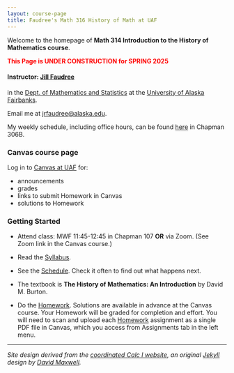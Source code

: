 ```yaml
---
layout: course-page
title: Faudree's Math 316 History of Math at UAF
---
```


Welcome to the homepage of **Math 314 Introduction to the History of Mathematics course**.

<span style="color:red">**This Page is UNDER CONSTRUCTION for SPRING 2025**</span>

#### Instructor:  [Jill Faudree](http://jrfaudree.github.io/)

in the [Dept. of Mathematics and Statistics](http://www.uaf.edu/dms/) at the [University of Alaska Fairbanks](http://www.uaf.edu/).

Email me at [jrfaudree@alaska.edu](mailto:jrfaudree@alaska.edu).  

My weekly schedule, including office hours, can be found [here](http://jrfaudree.github.io/OffHrs.htm) in Chapman 306B.

### Canvas course page

Log in to [Canvas at UAF](https://canvas.alaska.edu/courses/24165) for:

  * announcements
  * grades
  * links to submit Homework in Canvas
  * solutions to Homework

### Getting Started

* Attend class: MWF 11:45-12:45 in Chapman 107 **OR** via Zoom. (See Zoom link in the Canvas course.)

* Read the [Syllabus](assets/general/M316S25_syllabus.pdf).

* See the [Schedule](https://docs.google.com/spreadsheets/d/e/2PACX-1vRSXy8PBXnJpR7xxhggG7TRmXVr_T20drE4qSHNJthFCJuujuz7XPa606VCXAP73R40e4WRB37YEvSI/pubhtml?gid=1103770719&single=true).  Check it often to find out what happens next.

* The textbook is **The History of Mathematics: An Introduction** by David M. Burton.

* Do the [Homework](homework.html).  Solutions are available in advance at the Canvas course. Your Homework will be graded for completion and effort.  You will need to scan and upload each [Homework](homework.html) assignment as a single PDF file in Canvas, which you access from Assignments tab in the left menu.


---
_Site design derived from the [coordinated Calc I website](https://uaf-math251.github.io/), an original [Jekyll](https://jekyllrb.com/) design by [David Maxwell](https://damaxwell.github.io/)._



